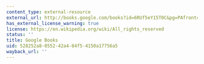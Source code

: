 ```yaml
---
content_type: external-resource
external_url: http://books.google.com/books?id=6RUf5eY15T0C&pg=PAfrontcover
has_external_license_warning: true
license: https://en.wikipedia.org/wiki/All_rights_reserved
status: ''
title: Google Books
uid: 528252a8-0552-42a4-84f5-4150a17756a5
wayback_url: ''
---
```

